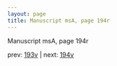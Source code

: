 ```yaml
---
layout: page
title: Manuscript msA, page 194r
---
```


Manuscript msA, page 194r

prev:  [193v](../193v) | next:  [194v](../194v)